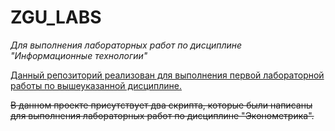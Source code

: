 # ZGU_LABS
_Для выполнения лабораторных работ по дисциплине "Информационные технологии"_

<ins>Данный репозиторий реализован для выполнения первой лабораторной работы по вышеуказанной дисциплине.</ins>

~~В данном проекте присутствует два скрипта, которые были написаны для выполнения лабораторных работ по дисциплине "Эконометрика".~~
